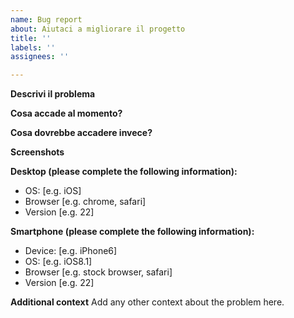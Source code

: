 ```yaml
---
name: Bug report
about: Aiutaci a migliorare il progetto
title: ''
labels: ''
assignees: ''

---
```


**Descrivi il problema**

**Cosa accade al momento?**

**Cosa dovrebbe accadere invece?**

**Screenshots**


**Desktop (please complete the following information):**
 - OS: [e.g. iOS]
 - Browser [e.g. chrome, safari]
 - Version [e.g. 22]

**Smartphone (please complete the following information):**
 - Device: [e.g. iPhone6]
 - OS: [e.g. iOS8.1]
 - Browser [e.g. stock browser, safari]
 - Version [e.g. 22]

**Additional context**
Add any other context about the problem here.
